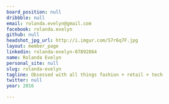```yaml
---
board_position: null
dribbble: null
email: rolanda.evelyn@gmail.com
facebook: rolanda.evelyn
github: null
headshot_jpg_url: http://i.imgur.com/S7r6q7F.jpg
layout: member_page
linkedin: rolanda-evelyn-07892864
name: Rolanda Evelyn
personal_site: null
slug: rolanda-evelyn
tagline: Obsessed with all things fashion + retail + tech
twitter: null
year: 2016

---
```


